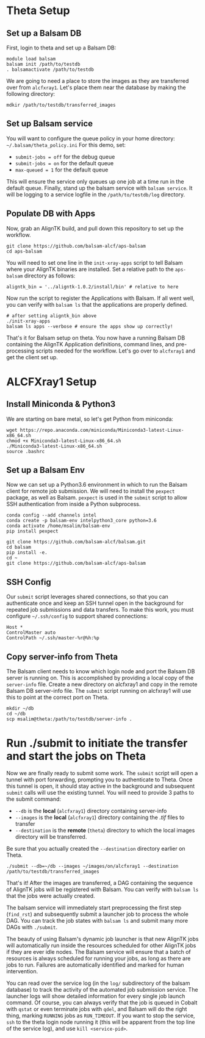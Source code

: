 # Theta Setup

## Set up a Balsam DB
First, login to theta and set up a Balsam DB:
```
module load balsam
balsam init /path/to/testdb
. balsamactivate /path/to/testdb
```
We are going to need a place to store the images as they are transferred over from `alcfxray1`.  Let's place them near the database by making the following directory:
```
mdkir /path/to/testdb/transferred_images
```

## Set up Balsam service
You will want to configure the queue policy in your home directory: `~/.balsam/theta_policy.ini` 
For this demo, set:
 - `submit-jobs = off` for the debug queue 
 - `submit-jobs = on` for the default queue  
 - `max-queued = 1` for the default queue
 
This will ensure the service only queues up one job at a time run in the default queue.
Finally, stand up the balsam service with `balsam service`.  It will be logging to a service logfile in the `/path/to/testdb/log` directory.  

## Populate DB with Apps
Now, grab an AlignTK build, and pull down this repository to set up the workflow. 
```
git clone https://github.com/balsam-alcf/aps-balsam
cd aps-balsam
```
You will need to set one line in the `init-xray-apps` script to tell Balsam where your AlignTK binaries are installed.
Set a relative path to the `aps-balsam` directory as follows:
```
aligntk_bin = '../aligntk-1.0.2/install/bin' # relative to here
```
Now run the script to register the Applications with Balsam.  If all went well, you can verify with `balsam ls` that the applications are properly defined.

```
# after setting aligntk_bin above
./init-xray-apps
balsam ls apps --verbose # ensure the apps show up correctly!
```

That's it for Balsam setup on theta.  You now have a running Balsam DB containing the AlignTK Application definitions, command lines, and pre-processing scripts needed for the workflow.  Let's go over to `alcfxray1` and get the client set up.

# ALCFXray1 Setup

## Install Miniconda & Python3

We are starting on bare metal, so let's get Python from miniconda:

```
wget https://repo.anaconda.com/miniconda/Miniconda3-latest-Linux-x86_64.sh
chmod +x Miniconda3-latest-Linux-x86_64.sh
./Miniconda3-latest-Linux-x86_64.sh
source .bashrc
```

## Set up a Balsam Env

Now we can set up a Python3.6 environment in which to run the Balsam client for remote job submission.
We will need to install the `pexpect` package, as well as Balsam.  `pexpect` is used in the `submit` script to allow SSH authentication from inside a Python subprocess.  
```
conda config --add channels intel
conda create -p balsam-env intelpython3_core python=3.6
conda activate /home/msalim/balsam-env
pip install pexpect

git clone https://github.com/balsam-alcf/balsam.git
cd balsam
pip install -e.
cd ~
git clone https://github.com/balsam-alcf/aps-balsam
```


## SSH Config
Our `submit` script leverages shared connections, so that you can authenticate once and keep an SSH tunnel open in the background for repeated job submissions and data transfers.  To make this work, you must configure  `~/.ssh/config` to support shared connections:

```
Host *
ControlMaster auto
ControlPath ~/.ssh/master-%r@%h:%p
```


## Copy server-info from Theta

The Balsam client needs to know which login node and port the Balsam DB server is running on.  This is accomplished by providing a local copy of the `server-info` file.  Create a new directory on alcfxray1 and copy in the remote Balsam DB server-info file.
The `submit` script running on alcfxray1 will use this to point at the correct port on Theta.
```
mkdir ~/db
cd ~/db
scp msalim@theta:/path/to/testdb/server-info .
```


# Run ./submit to initiate the transfer and start the jobs on Theta
Now we are finally ready to submit some work.  The `submit` script will open a tunnel with port forwarding, prompting you to authenticate to Theta. Once this tunnel is open, it should stay active in the background and subsequent `submit` calls will use the existing tunnel.
You will need to provide 3 paths to the submit command:
 - `--db` is the **local** (`alcfxray1`) directory containing server-info
 - `--images` is the **local** (`alcfxray1`) directory containing the *.tif* files to transfer
 - `--destination` is the **remote** (`theta`) directory to which the local images directory will be transferred.
 
 Be sure that you actually created the `--destination` directory earlier on Theta.
 
```
./submit --db=~/db --images ~/images/on/alcfxray1 --destination /path/to/testdb/transferred_images
```
  
That's it!  After the images are transferred, a DAG containing the sequence of AlignTK jobs will be registered with Balsam.  You can verify with `balsam ls` that the jobs were actually created.  

The balsam service will immediately start preprocessing the first step (`find_rst`) and subsequently submit a launcher job to process the whole DAG.  You can track the job states with `balsam ls` and submit many more DAGs with `./submit`.  

The beauty of using Balsam's dynamic job launcher  is that new AlignTK jobs will automatically run inside the resources scheduled for other AlignTK jobs if they are ever idle nodes.  The Balsam service will ensure that a batch of resources is always scheduled for running your jobs, as long as there are jobs to run.  Failures are automatically identified and marked for human intervention.  

You can read over the service log (in the `log/` subdirectory of the balsam database) to track the activity of the automated job submission service.  The launcher logs will show detailed information for every single job launch command.  Of course, you can always verify that the job is queued in Cobalt with `qstat` or even terminate jobs with `qdel`, and Balsam will do the right thing, marking `RUNNING` jobs as `RUN_TIMEOUT`.  If you want to stop the service, `ssh` to the theta login node running it (this will be apparent from the top line of the service log), and use `kill <service-pid>`. 
